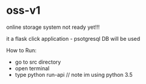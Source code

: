 # oss-v1
online storage system
not ready yet!!!

it a flask click application - psotgresql DB will be used

How to Run:
- go to src directory
- open terminal 
- type python run-api  // note im using python 3.5
